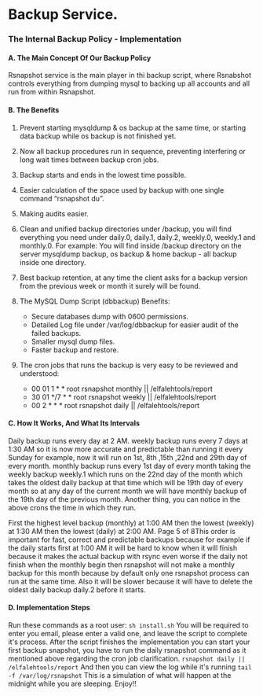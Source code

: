 # Backup Service.
### The Internal Backup Policy - Implementation
#### A. The Main Concept Of Our Backup Policy
Rsnapshot service is the main player in thi backup script, where Rsnabshot controls everything from dumping mysql to backing up all accounts and all run from within Rsnapshot.

#### B. The Benefits
1. Prevent starting mysqldump & os backup at the same time, or starting data backup while os backup is not finished yet.
2. Now all backup procedures run in sequence, preventing interfering or long wait times between backup cron jobs.
3. Backup starts and ends in the lowest time possible.
4. Easier calculation of the space used by backup with one single command “rsnapshot du”.
5. Making audits easier.
6. Clean and unified backup directories under /backup, you will find everything you need under daily.0, daily.1, daily.2, weekly.0, weekly.1 and monthly.0.
For example:
You will find inside /backup directory on the server mysqldump backup, os backup & home backup - all backup inside one directory.

7. Best backup retention, at any time the client asks for a backup version from the previous week or month it surely will be found.
8. The MySQL Dump Script (dbbackup) Benefits:
    *  Secure databases dump with 0600 permissions.
    *  Detailed Log file under /var/log/dbbackup for easier audit of the failed backups.
    *  Smaller mysql dump files.
    *  Faster backup and restore.
    
9. The cron jobs that runs the backup is very easy to be reviewed and understood:
    *  00 01 1 * * root rsnapshot monthly || /elfalehtools/report
    *  30 01 */7 * * root rsnapshot weekly || /elfalehtools/report
    *  00 2 * * * root rsnapshot daily || /elfalehtools/report


#### C. How It Works, And What Its Intervals
Daily backup runs every day at 2 AM. weekly backup runs every 7 days
at 1:30 AM so it is now more accurate and predictable than running it
every Sunday for example, now it will run on 1st, 8th ,15th ,22nd and 29th
day of every month. monthly backup runs every 1st day of every month
taking the weekly backup weekly.1 which runs on the 22nd day of the
month which takes the oldest daily backup at that time which will be
19th day of every month so at any day of the current month we will have
monthly backup of the 19th day of the previous month.
Another thing, you can notice in the above crons the time in which they
run.

First the highest level backup (monthly) at 1:00 AM then the lowest
(weekly) at 1:30 AM then the lowest (daily) at 2:00 AM.
Page 5 of 8This order is important for fast, correct and predictable backups
because for example if the daily starts first at 1:00 AM it will be hard to
know when it will finish because it makes the actual backup with rsync
even worse if the daily not finish when the monthly begin then
rsnapshot will not make a monthly backup for this month because by
default only one rsnapshot process can run at the same time. Also it will
be slower because it will have to delete the oldest daily backup daily.2
before it starts.
#### D. Implementation Steps
Run these commands as a root user:
`sh install.sh`
You will be required to enter you email, please enter a valid one, and leave the script to complete it's process.
After the script finishes the implementation you can start your first backup snapshot, you have to run the daily rsnapshot command as it mentioned above regarding the cron job clarification.
`rsnapshot daily || /elfalehtools/report`
And then you can view the log while it's running
`tail -f /var/log/rsnapshot`
This is a simulation of what will happen at the midnight while you are sleeping.
Enjoy!!